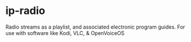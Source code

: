 # ip-radio
Radio streams as a playlist, and associated electronic program guides. For use with software like Kodi, VLC, &amp; OpenVoiceOS
